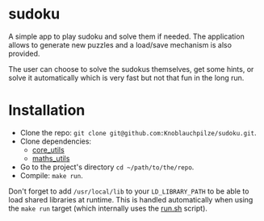 
# sudoku

A simple app to play sudoku and solve them if needed. The application allows to generate new puzzles and a load/save mechanism is also provided.

The user can choose to solve the sudokus themselves, get some hints, or solve it automatically which is very fast but not that fun in the long run.

# Installation

- Clone the repo: `git clone git@github.com:Knoblauchpilze/sudoku.git`.
- Clone dependencies:
    * [core_utils](https://github.com/Knoblauchpilze/core_utils)
    * [maths_utils](https://github.com/Knoblauchpilze/maths_utils)
- Go to the project's directory `cd ~/path/to/the/repo`.
- Compile: `make run`.

Don't forget to add `/usr/local/lib` to your `LD_LIBRARY_PATH` to be able to load shared libraries at runtime. This is handled automatically when using the `make run` target (which internally uses the [run.sh](data/run.sh) script).

